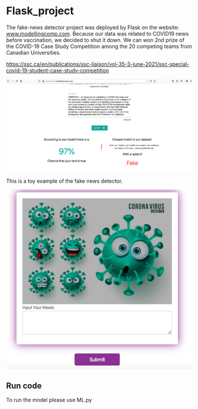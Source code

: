 # Flask_project


The fake-news detector project was deployed by Flask on the website: www.modellingcomp.com. Because our data was related to COVID19 news before vaccination, we decided to shut it down. We can won 2nd prize of the COVID-19 Case Study Competition among the 20 competing teams from Canadian Universities.

https://ssc.ca/en/publications/ssc-liaison/vol-35-3-june-2021/ssc-special-covid-19-student-case-study-competition

<img src="static/img/original.png" width="850px">


This is a toy example of the fake news detector.

<img src="static/img/toy.png" width="550px">

## Run code ##


To run the model please use ML.py 
